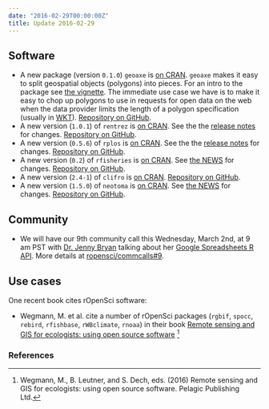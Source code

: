 ```yaml
---
date: "2016-02-29T00:00:00Z"
title: Update 2016-02-29
---
```


## Software

* A new package (version `0.1.0`) `geoaxe` is [on CRAN](http://cran.rstudio.com/web/packages/geoaxe). `geoaxe` makes it easy to split geospatial objects (polygons) into pieces. For an intro to the package see [the vignette](https://cran.rstudio.com/web/packages/geoaxe/vignettes/geoaxe_vignette.html). The immediate use case we have is to make it easy to chop up polygons to use in requests for open data on the web when the data provider limits the length of a polygon specification (usually in [WKT](https://en.wikipedia.org/wiki/Well-known_text)). [Repository on GitHub][geoaxe].
* A new version (`1.0.1`) of `rentrez` is [on CRAN](http://cran.rstudio.com/web/packages/rentrez). See the the [release notes](https://github.com/ropensci/rentrez/releases/tag/v1.0.1) for changes. [Repository on GitHub][rentrez].
* A new version (`0.5.6`) of `rplos` is [on CRAN](http://cran.rstudio.com/web/packages/rplos). See the the [release notes](https://github.com/ropensci/rplos/releases/tag/v0.5.6) for changes. [Repository on GitHub][rplos].
* A new version (`0.2`) of `rfisheries` is [on CRAN](http://cran.rstudio.com/web/packages/rfisheries). See [the NEWS](https://github.com/ropensci/rfisheries/blob/master/NEWS#L1-L4) for changes. [Repository on GitHub][rfisheries].
* A new version (`2.4-1`) of `clifro` is [on CRAN](http://cran.rstudio.com/web/packages/clifro). [Repository on GitHub][clifro].
* A new version (`1.5.0`) of `neotoma` is [on CRAN](http://cran.rstudio.com/web/packages/neotoma). See [the NEWS](https://github.com/ropensci/neotoma/blob/master/NEWS#L1-L5) for changes. [Repository on GitHub][neotoma].

## Community

* We will have our 9th community call this Wednesday, March 2nd, at 9 am PST with [Dr. Jenny Bryan](https://github.com/jennybc) talking about her [Google Spreadsheets R API](https://github.com/jennybc/googlesheets). More details at [ropensci/commcalls#9](https://github.com/ropensci/commcalls/issues/9).

## Use cases

One recent book cites rOpenSci software:

* Wegmann, M. et al. cite a number of rOpenSci packages (`rgbif`, `spocc`, `rebird`, `rfishbase`, `rWBclimate`, `rnoaa`) in their book [Remote sensing and GIS for ecologists: using open source software](https://books.google.com/books?hl=en&lr=&id=rCCUCwAAQBAJ) [^1]

[geoaxe]: https://github.com/ropenscilabs/geoaxe
[rentrez]: https://github.com/ropensci/rentrez
[rplos]: https://github.com/ropensci/rplos
[rfisheries]: https://github.com/ropensci/rfisheries
[neotoma]: https://github.com/ropensci/neotoma
[clifro]: https://github.com/ropensci/clifro
[libpoppler]: https://poppler.freedesktop.org/

[wegmann]: https://books.google.com/books?hl=en&lr=&id=rCCUCwAAQBAJ

### References

[^1]: Wegmann, M., B. Leutner, and S. Dech, eds. (2016) Remote sensing and GIS for ecologists: using open source software. Pelagic Publishing Ltd.
